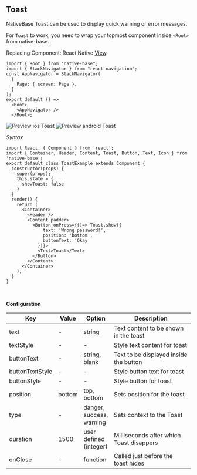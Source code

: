 ## Toast

NativeBase Toast can be used to display quick warning or error messages. <br />

For `Toast` to work, you need to wrap your topmost component inside `<Root>` from native-base.

Replacing Component: React Native [View](https://facebook.github.io/react-native/docs/view.html).

```
import { Root } from "native-base";
import { StackNavigator } from "react-navigation";
const AppNavigator = StackNavigator(
  {
    Page: { screen: Page },
  }
);
export default () =>
  <Root>
    <AppNavigator />
  </Root>;
```

![Preview ios Toast](https://github.com/GeekyAnts/NativeBase-KitchenSink/raw/v2.2.0/screenshots/ios/toast.gif)
![Preview android Toast](https://github.com/GeekyAnts/NativeBase-KitchenSink/raw/v2.2.0/screenshots/android/toast.gif)

*Syntax*

<pre class="line-numbers"><code class="language-jsx">import React, &lcub; Component } from 'react';
import { Container, Header, Content, Toast, Button, Text, Icon } from 'native-base';
export default class ToastExample extends Component &lcub;
  constructor(props) {
    super(props);
    this.state = &lcub;
      showToast: false
    }
  }
  render() &lcub;
    return (
      &lt;Container>
        &lt;Header />
        &lt;Content padder>
          &lt;Button onPress={()=> Toast.show({
              text: 'Wrong password!',
              position: 'bottom',
              buttonText: 'Okay'
            })}>
            &lt;Text>Toast&lt;/Text>
          &lt;/Button>
        &lt;/Content>
      &lt;/Container>
    );
  }
}</code></pre><br />

**Configuration**
<table class="table table-bordered">
        <thead>
            <tr>
                <th>Key</th>
                <th>Value</th>
                <th>Option</th>
                <th width="50%">Description</th>
            </tr>
        </thead>
        <tbody>
            <tr>
                <td>text</td>
                <td> - </td>
                <td> string </td>
                <td>Text content to be shown in the toast</td>
            </tr>
            <tr>
                <td>textStyle</td>
                <td> - </td>
                <td> - </td>
                <td>Style text content for toast</td>
            </tr>
            <tr>
                <td>buttonText</td>
                <td> - </td>
                <td> string, blank </td>
                <td>Text to be displayed inside the button</td>
            </tr>
            <tr>
                <td>buttonTextStyle</td>
                <td> - </td>
                <td> - </td>
                <td>Style button text for toast</td>
            </tr>
            <tr>
                <td>buttonStyle</td>
                <td> - </td>
                <td> - </td>
                <td>Style button for toast</td>
            </tr>
            <tr>
                <td>position</td>
                <td> bottom </td>
                <td> top, bottom </td>
                <td>Sets position for the toast</td>
            </tr>
            <tr>
                <td>type</td>
                <td> - </td>
                <td>danger, success, warning</td>
                <td>Sets context to the Toast</td>
            </tr>
            <tr>
                <td>duration</td>
                <td> 1500 </td>
                <td>user defined (integer)</td>
                <td>Milliseconds after which Toast disappers</td>
            </tr>
            <tr>
                <td>onClose</td>
                <td> - </td>
                <td> function </td>
                <td>Called just before the toast hides</td>
            </tr>
            </tbody>
        </table><br />

